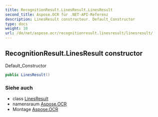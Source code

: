 ```yaml
---
title: RecognitionResult.LinesResult.LinesResult
second_title: Aspose.OCR für .NET-API-Referenz
description: LinesResult constructeur. Default_Constructor
type: docs
weight: 10
url: /de/net/aspose.ocr/recognitionresult.linesresult/linesresult/
---
```

## RecognitionResult.LinesResult constructor

Default_Constructor

```csharp
public LinesResult()
```

### Siehe auch

* class [LinesResult](../)
* namensraum [Aspose.OCR](../../recognitionresult.linesresult/)
* Montage [Aspose.OCR](../../../)


